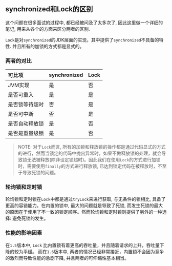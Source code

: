 ## synchronized和Lock的区别
这个问题在很多面试的过程中, 都已经被问及了太多次了,  因此这里做一个详细的笔记, 用来从各个的方面来区分两者的区别.

`Lock`是对`synchronized`的JDK层面的实现，其中提供了`synchronized`不具备的特性. 并且所有的加锁的方式都是显式的。

### 两者的对比
|可比项|synchronized|Lock|
|:-----------|:-----------|:---------|
|JVM实现|是   |否   |
|是否可重入   |是   |是   |
|是否锁等待超时   |否   |是   |
|是否可中断   |否   |是   |
|是否自动释放锁   |是   |否   |
|是否是重量级锁   |是   |否   |

> NOTE: 对于`Lock`而言, 所有的加锁和释放锁的操作都是通过代码显式的方式的进行，然而当锁定的代码中抛出异常时，如果不做释放锁的处理，就会导致锁无法被释放(除非设定锁超时)。因此我们在使用`Lock`的方式进行加锁时，需要使用`finally`的方式进行释放锁, 已达到锁定代码在被释放时，不至于导致死锁的问题。

### 轮询锁和定时锁
轮询锁和定时锁在`Lock`中都是通过`tryLock`来进行获取, 与无条件的锁相比, 具备了更高的容错能力。在内置的锁中, 最大的问题就是导致了死锁, 而发生死锁的最大的原因在于使用了不一致的锁定顺序。然而轮询锁和定时锁则提供了另外的一种选择: 避免死锁的发生。

### 性能的影响因素
在`1.5`版本中, `Lock` 比内置锁有着更高的吞吐量，并且随着请求的上升，吞吐量下降的较为平缓。 而在`1.6`版本中, 两者的情况已经非常接近，内置锁不会因为竞争的激烈而导致性能的急剧下降, 并且两者的可伸缩性基本相当。
